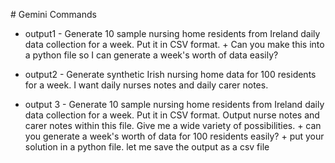 # Gemini Commands
- output1 - 
Generate 10 sample nursing home residents from Ireland daily data collection for a week. Put it in CSV format. + Can you make this into a python file so I can generate a week's worth of data easily?

-  output2 - Generate synthetic Irish nursing home data for 100 residents for a week. I want daily nurses notes and daily carer notes. 

- output 3 - 
Generate 10 sample nursing home residents from Ireland daily data collection for a week. Put it in CSV format. Output nurse notes and carer notes within this file. Give me a wide variety of possibilities. + can you generate a week's worth of data for 100 residents easily? + put your solution in a python file. let me save the output as a csv file